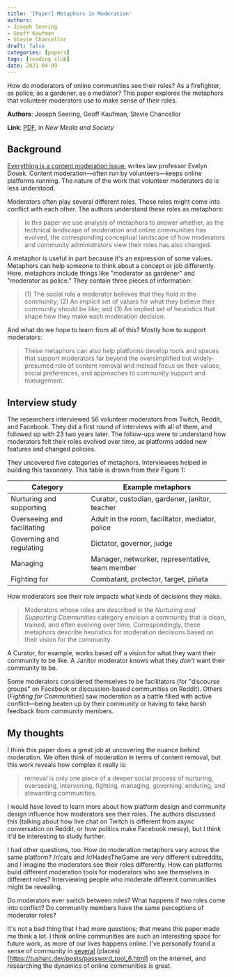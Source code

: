 ```yaml
---
title: '[Paper] Metaphors in Moderation'
authors:
- Joseph Seering
- Geoff Kaufman
- Stevie Chancellor
draft: false
categories: [papers]
tags: [reading club]
date: 2021-04-09
---
```


How do moderators of online communities see their roles? As a firefighter, as police, as a gardener, as a mediator? This paper explores the metaphors that volunteer moderators use to make sense of their roles.

<!--more-->

**Authors**: Joseph Seering, Geoff Kaufman, Stevie Chancellor

**Link**: [PDF](http://steviechancellor.com/wp-content/uploads/2020/09/Seering-Kaufman-Chancellor-2020-Metaphors-in-Moderation.pdf), in *New Media and Society*


## Background
[Everything is a content moderation issue](https://twitter.com/evelyndouek/status/1308766587625897986?lang=en), writes law professor Evelyn Douek. Content moderation—often run by volunteers—keeps online platforms running. The nature of the work that volunteer moderators do is less understood.

Moderators often play several different roles. These roles might come into conflict with each other. The authors understand these roles as metaphors:

> In this paper we use analysis of metaphors to answer whether, as the technical landscape of moderation and online communities has evolved, the corresponding conceptual landscape of how moderators and community administrators view their roles has also changed.

A metaphor is useful in part because it's an expression of some values. Metaphors can help someone to think about a concept or job differently. Here, metaphors include things like "moderator as gardener" and "moderator as police." They contain three pieces of information:

> (1) The social role a moderator believes that they hold in the community;
> (2) An implicit set of values for what they believe their community should be like; and
> (3) An implied set of heuristics that shape how they make each moderation decision.

And what do we hope to learn from all of this? Mostly how to support moderators:

> These metaphors can also help platforms develop tools and spaces that support moderators far beyond the oversimplified but widely-presumed role of content removal and instead focus on their values, social preferences, and approaches to community support and management.


## Interview study
The researchers interviewed 56 volunteer moderators from Twitch, Reddit, and Facebook. They did a first round of interviews with all of them, and followed up with 23 two years later. The follow-ups were to understand how moderators felt their roles evolved over time, as platforms added new features and changed policies.

They uncovered five categories of metaphors. Interviewees helped in building this taxonomy. This table is drawn from their Figure 1:

| Category | Example metaphors |
|----------|-------------------|
| Nurturing and supporting| Curator, custodian, gardener, janitor, teacher |
| Overseeing and facilitating | Adult in the room, facilitator, mediator, police |
| Governing and regulating | Dictator, governor, judge |
| Managing | Manager, networker, representative, team member |
| Fighting for | Combatant, protector, target, piñata |

How moderators see their role impacts what kinds of decisions they make. 

> Moderators whose roles are described in the *Nurturing and Supporting Communities* category envision a community that is clean, trained, and often evolving over time. Correspondingly, these metaphors describe heuristics for moderation decisions based on their vision for the community.

A Curator, for example, works based off a vision for what they want their community to be like. A Janitor moderator knows what they *don't* want their community to be.

Some moderators considered themselves to be facilitators (for "discourse groups" on Facebook or discussion-based communities on Reddit). Others (*Fighting for Communities*) saw moderation as a battle filled with active conflict—being beaten up by their community or having to take harsh feedback from community members.


## My thoughts
I think this paper does a great job at uncovering the nuance behind moderation. We often think of moderation in terms of content removal, but this work reveals how complex it really is: 

> removal is only one piece of a deeper social process of nurturing, overseeing, intervening, fighting, managing, governing, enduring, and stewarding communities.

I would have loved to learn more about how platform design and community design influence how moderators see their roles. The authors discussed this (talking about how live chat on Twitch is different from async conversation on Reddit, or how politics make Facebook messy), but I think it'd be interesting to study further. 

I had other questions, too. How do moderation metaphors vary across the same platform? /r/cats and /r/HadesTheGame are very different subreddits, and I imagine the moderators see their roles differently. How can platforms build different moderation tools for moderators who see themselves in different roles? Interviewing people who moderate different communities might be revealing.

Do moderators ever switch between roles? What happens if two roles come into conflict? Do community members have the same perceptions of moderator roles? 

It's not a bad thing that I had more questions; that means this paper made me think a lot. I think online communities are such an interesting space for future work, as more of our lives happens online. I've personally found a sense of community in [several](https://www.eurogamer.net/articles/2021-03-13-inside-pokemonmaxraids-the-kindest-community-on-the-internet) (places)[https://tusharc.dev/posts/password_tool_6.html] on the internet, and researching the dynamics of online communities is great.























